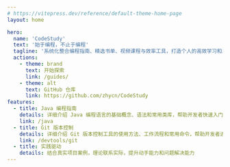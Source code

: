 ```yaml
---
# https://vitepress.dev/reference/default-theme-home-page
layout: home

hero:
  name: 'CodeStudy'
  text: '始于编程，不止于编程​'
  tagline: '系统化整合编程指南、精选书单、视频课程与效率工具，打造个人的高效学习和工作路径。'
  actions:
    - theme: brand
      text: 开始探索
      link: /guides/
    - theme: alt
      text: GitHub 仓库
      link: https://github.com/zhycn/CodeStudy
features:
  - title: Java 编程指南
    details: 详细介绍 Java 编程语言的基础概念、语法和常用类库，帮助开发者快速入门。
    link: /java
  - title: Git 版本控制
    details: 详细介绍 Git 版本控制工具的使用方法、工作流程和常用命令，帮助开发者进行版本管理和协作开发。
    link: /devtools/git
  - title: 实践驱动
    details: 结合真实项目案例，理论联系实际，提升动手能力和问题解决能力
---
```

